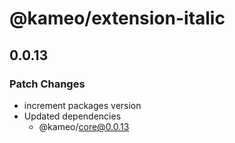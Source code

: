 # @kameo/extension-italic

## 0.0.13

### Patch Changes

- increment packages version
- Updated dependencies
  - @kameo/core@0.0.13
